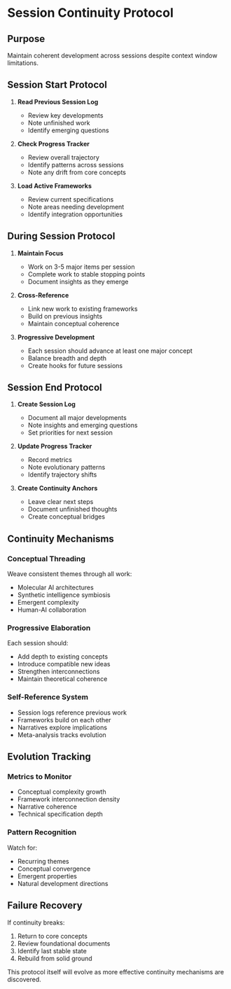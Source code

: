 # Session Continuity Protocol

## Purpose
Maintain coherent development across sessions despite context window limitations.

## Session Start Protocol

1. **Read Previous Session Log**
   - Review key developments
   - Note unfinished work
   - Identify emerging questions

2. **Check Progress Tracker**
   - Review overall trajectory
   - Identify patterns across sessions
   - Note any drift from core concepts

3. **Load Active Frameworks**
   - Review current specifications
   - Note areas needing development
   - Identify integration opportunities

## During Session Protocol

1. **Maintain Focus**
   - Work on 3-5 major items per session
   - Complete work to stable stopping points
   - Document insights as they emerge

2. **Cross-Reference**
   - Link new work to existing frameworks
   - Build on previous insights
   - Maintain conceptual coherence

3. **Progressive Development**
   - Each session should advance at least one major concept
   - Balance breadth and depth
   - Create hooks for future sessions

## Session End Protocol

1. **Create Session Log**
   - Document all major developments
   - Note insights and emerging questions
   - Set priorities for next session

2. **Update Progress Tracker**
   - Record metrics
   - Note evolutionary patterns
   - Identify trajectory shifts

3. **Create Continuity Anchors**
   - Leave clear next steps
   - Document unfinished thoughts
   - Create conceptual bridges

## Continuity Mechanisms

### Conceptual Threading
Weave consistent themes through all work:
- Molecular AI architectures
- Synthetic intelligence symbiosis
- Emergent complexity
- Human-AI collaboration

### Progressive Elaboration
Each session should:
- Add depth to existing concepts
- Introduce compatible new ideas
- Strengthen interconnections
- Maintain theoretical coherence

### Self-Reference System
- Session logs reference previous work
- Frameworks build on each other
- Narratives explore implications
- Meta-analysis tracks evolution

## Evolution Tracking

### Metrics to Monitor
- Conceptual complexity growth
- Framework interconnection density
- Narrative coherence
- Technical specification depth

### Pattern Recognition
Watch for:
- Recurring themes
- Conceptual convergence
- Emergent properties
- Natural development directions

## Failure Recovery

If continuity breaks:
1. Return to core concepts
2. Review foundational documents
3. Identify last stable state
4. Rebuild from solid ground

This protocol itself will evolve as more effective continuity mechanisms are discovered.